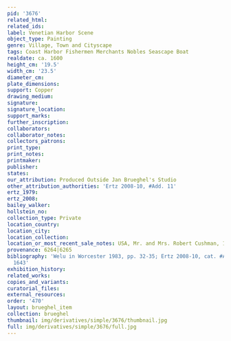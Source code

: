 ```yaml
---
pid: '3676'
related_html: 
related_ids: 
label: Venetian Harbor Scene
object_type: Painting
genre: Village, Town and Cityscape
tags: Coast Harbor Fishermen Merchants Nobles Seascape Boat
realdate: ca. 1600
height_cm: '19.5'
width_cm: '23.5'
diameter_cm: 
plate_dimensions: 
support: Copper
drawing_medium: 
signature: 
signature_location: 
support_marks: 
further_inscription: 
collaborators: 
collaborator_notes: 
collectors_patrons: 
print_type: 
print_notes: 
printmaker: 
publisher: 
states: 
our_attribution: Produced Outside Jan Brueghel's Studio
other_attribution_authorities: 'Ertz 2008-10, #Add. 11'
ertz_1979: 
ertz_2008: 
bailey_walker: 
hollstein_no: 
collection_type: Private
location_country: 
location_city: 
location_collection: 
location_or_most_recent_sale_notes: USA, Mr. and Mrs. Robert Cushman, 1983
provenance: 6264|6265
bibliography: 'Welu in Worcester 1983, pp. 32-35; Ertz 2008-10, cat. #Add. 11, p.
  1643'
exhibition_history: 
related_works: 
copies_and_variants: 
curatorial_files: 
external_resources: 
order: '470'
layout: brueghel_item
collection: brueghel
thumbnail: img/derivatives/simple/3676/thumbnail.jpg
full: img/derivatives/simple/3676/full.jpg
---
```

